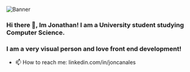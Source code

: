 
![Banner](https://user-images.githubusercontent.com/27993147/87047431-7fcd4380-c1c8-11ea-9f00-cac70a5e5553.png)
### Hi there 👋, Im Jonathan! I am a University student studying Computer Science.
### I am a very visual person and love front end development!  



- 📫 How to reach me: linkedin.com/in/joncanales




